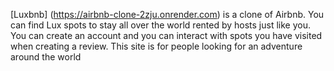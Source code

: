 [Luxbnb] (https://airbnb-clone-2zju.onrender.com) is a clone of Airbnb. You can find Lux spots to stay all over the world rented by hosts just like you. You can create an account and you can interact with spots you have visited when creating a review.
This site is for people looking for an adventure around the world
